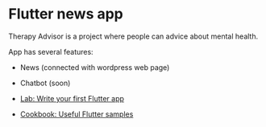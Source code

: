 # Flutter news app

Therapy Advisor is a project where people can advice about mental health. 

App has several features:
- News (connected with wordpress web page)
- Chatbot (soon)

- [Lab: Write your first Flutter app](https://flutter.dev/docs/get-started/codelab)
- [Cookbook: Useful Flutter samples](https://flutter.dev/docs/cookbook)
